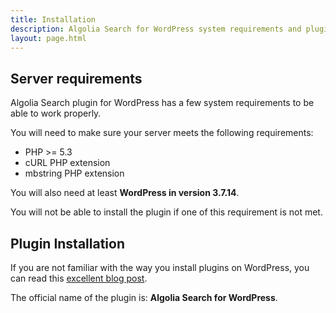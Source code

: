 ```yaml
---
title: Installation
description: Algolia Search for WordPress system requirements and plugin installation.
layout: page.html
---
```

## Server requirements

Algolia Search plugin for WordPress has a few system requirements to be able to work properly.

You will need to make sure your server meets the following requirements:

- PHP >= 5.3
- cURL PHP extension
- mbstring PHP extension

You will also need at least **WordPress in version 3.7.14**.

<div class="alert alert-warning">You will not be able to install the plugin if one of this requirement is not met.</div>

## Plugin Installation

If you are not familiar with the way you install plugins on WordPress, you can read this [excellent blog post](http://www.wpbeginner.com/beginners-guide/step-by-step-guide-to-install-a-wordpress-plugin-for-beginners/).

The official name of the plugin is: **Algolia Search for WordPress**.





